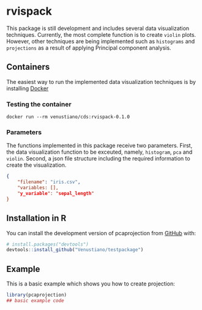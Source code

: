 
# rvispack

<!-- badges: start -->
<!-- badges: end -->

This package is still development and includes several data
visualization techniques. Currently, the most complete function is to
create `violin` plots. However, other techniques are being implemented
such as `histograms` and `projections` as a result of applying
Principal component analysis.

## Containers

The easiest way to run the implemented data visualization techniques
is by installing [Docker](https://docs.docker.com/engine/install/)

### Testing the container

``` shell
docker run --rm venustiano/cds:rvispack-0.1.0
```

### Parameters

The functions implemented in this package receive two
parameters. First, the data visualization function to be exceuted,
namely, `histogram`, `pca` and `violin`. Second, a json file structure
including the required information to create the visualization.

```json
{
	"filename": "iris.csv",
	"variables: [],
	"y_variable": "sepal_length"
}
```


## Installation in R

You can install the development version of pcaprojection from
[GitHub](https://github.com/) with:

``` r
# install.packages("devtools")
devtools::install_github("Venustiano/testpackage")
```

## Example

This is a basic example which shows you how to create projection:

``` r
library(pcaprojection)
## basic example code
```


